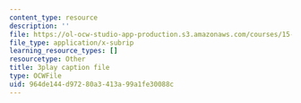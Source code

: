 ```yaml
---
content_type: resource
description: ''
file: https://ol-ocw-studio-app-production.s3.amazonaws.com/courses/15-031j-energy-decisions-markets-and-policies-spring-2012/964de144d97280a3413a99a1fe30088c_LoXGM05lqKc.srt
file_type: application/x-subrip
learning_resource_types: []
resourcetype: Other
title: 3play caption file
type: OCWFile
uid: 964de144-d972-80a3-413a-99a1fe30088c
---
```

